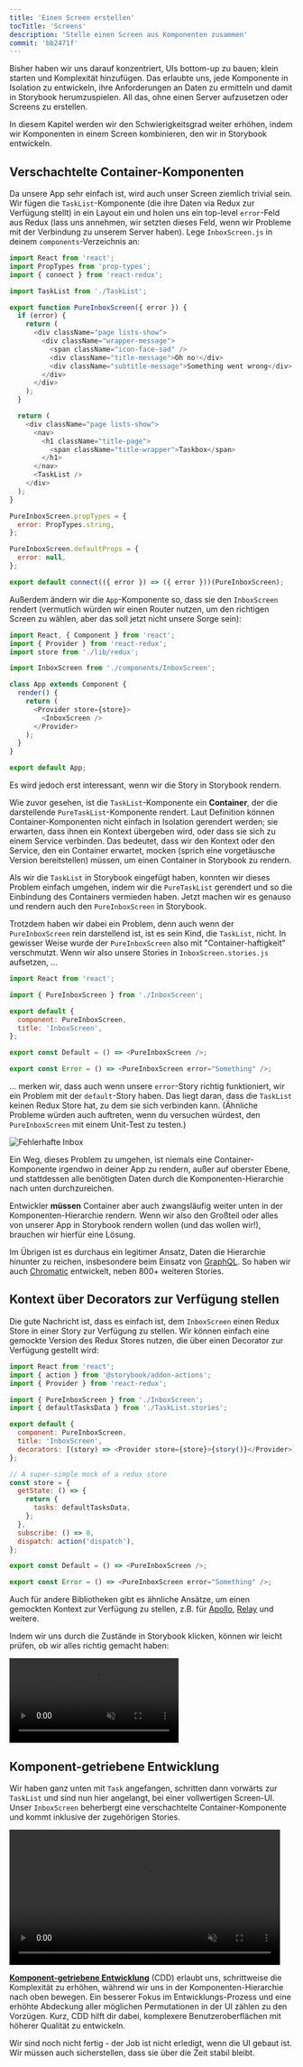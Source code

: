 ```yaml
---
title: 'Einen Screen erstellen'
tocTitle: 'Screens'
description: 'Stelle einen Screen aus Komponenten zusammen'
commit: 'bb2471f'
---
```


Bisher haben wir uns darauf konzentriert, UIs bottom-up zu bauen; klein starten und Komplexität hinzufügen. Das erlaubte uns, jede Komponente in Isolation zu entwickeln, ihre Anforderungen an Daten zu ermitteln und damit in Storybook herumzuspielen. All das, ohne einen Server aufzusetzen oder Screens zu erstellen.

In diesem Kapitel werden wir den Schwierigkeitsgrad weiter erhöhen, indem wir Komponenten in einem Screen kombinieren, den wir in Storybook entwickeln.

## Verschachtelte Container-Komponenten

Da unsere App sehr einfach ist, wird auch unser Screen ziemlich trivial sein. Wir fügen die `TaskList`-Komponente (die ihre Daten via Redux zur Verfügung stellt) in ein Layout ein und holen uns ein top-level `error`-Feld aus Redux (lass uns annehmen, wir setzten dieses Feld, wenn wir Probleme mit der Verbindung zu unserem Server haben). Lege `InboxScreen.js` in deinem `components`-Verzeichnis an:

```js:title=src/components/InboxScreen.js
import React from 'react';
import PropTypes from 'prop-types';
import { connect } from 'react-redux';

import TaskList from './TaskList';

export function PureInboxScreen({ error }) {
  if (error) {
    return (
      <div className="page lists-show">
        <div className="wrapper-message">
          <span className="icon-face-sad" />
          <div className="title-message">Oh no!</div>
          <div className="subtitle-message">Something went wrong</div>
        </div>
      </div>
    );
  }

  return (
    <div className="page lists-show">
      <nav>
        <h1 className="title-page">
          <span className="title-wrapper">Taskbox</span>
        </h1>
      </nav>
      <TaskList />
    </div>
  );
}

PureInboxScreen.propTypes = {
  error: PropTypes.string,
};

PureInboxScreen.defaultProps = {
  error: null,
};

export default connect(({ error }) => ({ error }))(PureInboxScreen);
```

Außerdem ändern wir die `App`-Komponente so, dass sie den `InboxScreen` rendert (vermutlich würden wir einen Router nutzen, um den richtigen Screen zu wählen, aber das soll jetzt nicht unsere Sorge sein):

```js:title=src/App.js
import React, { Component } from 'react';
import { Provider } from 'react-redux';
import store from './lib/redux';

import InboxScreen from './components/InboxScreen';

class App extends Component {
  render() {
    return (
      <Provider store={store}>
        <InboxScreen />
      </Provider>
    );
  }
}

export default App;
```

Es wird jedoch erst interessant, wenn wir die Story in Storybook rendern.

Wie zuvor gesehen, ist die `TaskList`-Komponente ein **Container**, der die darstellende `PureTaskList`-Komponente rendert. Laut Definition können Container-Komponenten nicht einfach in Isolation gerendert werden; sie erwarten, dass ihnen ein Kontext übergeben wird, oder dass sie sich zu einem Service verbinden. Das bedeutet, dass wir den Kontext oder den Service, den ein Container erwartet, mocken (sprich eine vorgetäusche Version bereitstellen) müssen, um einen Container in Storybook zu rendern.

Als wir die `TaskList` in Storybook eingefügt haben, konnten wir dieses Problem einfach umgehen, indem wir die `PureTaskList` gerendert und so die Einbindung des Containers vermieden haben. Jetzt machen wir es genauso und rendern auch den `PureInboxScreen` in Storybook.

Trotzdem haben wir dabei ein Problem, denn auch wenn der `PureInboxScreen` rein darstellend ist, ist es sein Kind, die `TaskList`, nicht. In gewisser Weise wurde der `PureInboxScreen` also mit "Container-haftigkeit" verschmutzt. Wenn wir also unsere Stories in `InboxScreen.stories.js` aufsetzen, ...

```js:title=src/components/InboxScreen.stories.js
import React from 'react';

import { PureInboxScreen } from './InboxScreen';

export default {
  component: PureInboxScreen,
  title: 'InboxScreen',
};

export const Default = () => <PureInboxScreen />;

export const Error = () => <PureInboxScreen error="Something" />;
```

... merken wir, dass auch wenn unsere `error`-Story richtig funktioniert, wir ein Problem mit der `default`-Story haben. Das liegt daran, dass die `TaskList` keinen Redux Store hat, zu dem sie sich verbinden kann. (Ähnliche Probleme würden auch auftreten, wenn du versuchen würdest, den `PureInboxScreen` mit einem Unit-Test zu testen.)

![Fehlerhafte Inbox](/intro-to-storybook/broken-inboxscreen.png)

Ein Weg, dieses Problem zu umgehen, ist niemals eine Container-Komponente irgendwo in deiner App zu rendern, außer auf oberster Ebene, und stattdessen alle benötigten Daten durch die Komponenten-Hierarchie nach unten durchzureichen.

Entwickler **müssen** Container aber auch zwangsläufig weiter unten in der Komponenten-Hierarchie rendern. Wenn wir also den Großteil oder alles von unserer App in Storybook rendern wollen (und das wollen wir!), brauchen wir hierfür eine Lösung.

<div class="aside">
Im Übrigen ist es durchaus ein legitimer Ansatz, Daten die Hierarchie hinunter zu reichen, insbesondere beim Einsatz von <a href="http://graphql.org/">GraphQL</a>. So haben wir auch <a href="https://www.chromatic.com/?utm_source=storybook_website&utm_medium=link&utm_campaign=storybook">Chromatic</a> entwickelt, neben 800+ weiteren Stories.
</div>

## Kontext über Decorators zur Verfügung stellen

Die gute Nachricht ist, dass es einfach ist, dem `InboxScreen` einen Redux Store in einer Story zur Verfügung zu stellen. Wir können einfach eine gemockte Version des Redux Stores nutzen, die über einen Decorator zur Verfügung gestellt wird:

```js:title=src/components/InboxScreen.stories.js
import React from 'react';
import { action } from '@storybook/addon-actions';
import { Provider } from 'react-redux';

import { PureInboxScreen } from './InboxScreen';
import { defaultTasksData } from './TaskList.stories';

export default {
  component: PureInboxScreen,
  title: 'InboxScreen',
  decorators: [(story) => <Provider store={store}>{story()}</Provider>],
};

// A super-simple mock of a redux store
const store = {
  getState: () => {
    return {
      tasks: defaultTasksData,
    };
  },
  subscribe: () => 0,
  dispatch: action('dispatch'),
};

export const Default = () => <PureInboxScreen />;

export const Error = () => <PureInboxScreen error="Something" />;
```

Auch für andere Bibliotheken gibt es ähnliche Ansätze, um einen gemockten Kontext zur Verfügung zu stellen, z.B. für [Apollo](https://www.npmjs.com/package/apollo-storybook-decorator), [Relay](https://github.com/orta/react-storybooks-relay-container) und weitere.

Indem wir uns durch die Zustände in Storybook klicken, können wir leicht prüfen, ob wir alles richtig gemacht haben:

<video autoPlay muted playsInline loop>
  <source
    src="/intro-to-storybook/finished-inboxscreen-states.mp4"
    type="video/mp4"
  />
</video>

## Komponent-getriebene Entwicklung

Wir haben ganz unten mit `Task` angefangen, schritten dann vorwärts zur `TaskList` und sind nun hier angelangt, bei einer vollwertigen Screen-UI. Unser `InboxScreen` beherbergt eine verschachtelte Container-Komponente und kommt inklusive der zugehörigen Stories.

<video autoPlay muted playsInline loop style="width:480px; height:auto; margin: 0 auto;">
  <source
    src="/intro-to-storybook/component-driven-development-optimized.mp4"
    type="video/mp4"
  />
</video>

[**Komponent-getriebene Entwicklung**](https://www.componentdriven.org/) (CDD) erlaubt uns, schrittweise die Komplexität zu erhöhen, während wir uns in der Komponenten-Hierarchie nach oben bewegen. Ein besserer Fokus im Entwicklungs-Prozess und eine erhöhte Abdeckung aller möglichen Permutationen in der UI zählen zu den Vorzügen. Kurz, CDD hilft dir dabei, komplexere Benutzeroberflächen mit höherer Qualität zu entwickeln.

Wir sind noch nicht fertig - der Job ist nicht erledigt, wenn die UI gebaut ist. Wir müssen auch sicherstellen, dass sie über die Zeit stabil bleibt.
